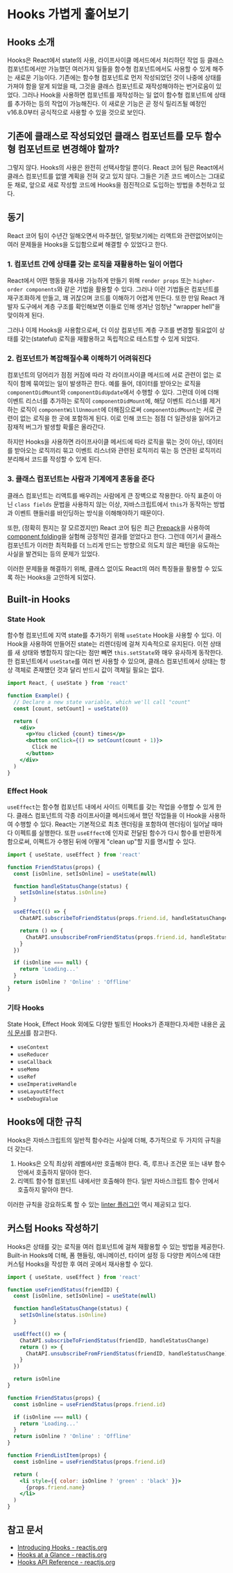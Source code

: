 # Hooks 가볍게 훑어보기

## Hooks 소개

Hooks은 React에서 state의 사용, 라이프사이클 메서드에서 처리하던 작업 등 클래스 컴포넌트에서만 가능했던 여러가지 일들을 함수형 컴포넌트에서도 사용할 수 있게 해주는 새로운 기능이다. 기존에는 함수형 컴포넌트로 먼저 작성되었던 것이 나중에 상태를 가져야 함을 알게 되었을 때, 그것을 클래스 컴포넌트로 재작성해야하는 번거로움이 있었다. 그러나 Hook을 사용하면 컴포넌트를 재작성하는 일 없이 함수형 컴포넌트에 상태를 추가하는 등의 작업이 가능해진다. 이 새로운 기능은 곧 정식 릴리즈될 예정인 v16.8.0부터 공식적으로 사용할 수 있을 것으로 보인다.

## 기존에 클래스로 작성되었던 클래스 컴포넌트를 모두 함수형 컴포넌트로 변경해야 할까?

그렇지 않다. Hooks의 사용은 완전히 선택사항일 뿐이다. React 코어 팀은 React에서 클래스 컴포넌트를 없앨 계획을 전혀 갖고 있지 않다. 그들은 기존 코드 베이스는 그대로 둔 채로, 앞으로 새로 작성할 코드에 Hooks을 점진적으로 도입하는 방법을 추천하고 있다.

## 동기

React 코어 팀이 수년간 일해오면서 마주쳤던, 얼핏보기에는 리액트와 관련없어보이는 여러 문제들을 Hooks을 도입함으로써 해결할 수 있었다고 한다.

### 1. 컴포넌트 간에 상태를 갖는 로직을 재활용하는 일이 어렵다

React에서 어떤 행동을 재사용 가능하게 만들기 위해 `render props` 또는 `higher-order components`와 같은 기법을 활용할 수 있다. 그러나 이런 기법들은 컴포넌트를 재구조화하게 만들고, 꽤 귀찮으며 코드를 이해하기 어렵게 만든다. 또한 만일 React 개발자 도구에서 계층 구조를 확인해보면 이들로 인해 생겨난 엄청난 "wrapper hell"을 맞이하게 된다.

그러나 이제 Hooks을 사용함으로써, 더 이상 컴포넌트 계층 구조를 변경할 필요없이 상태를 갖는(stateful) 로직을 재활용하고 독립적으로 테스트할 수 있게 되었다.

### 2. 컴포넌트가 복잡해질수록 이해하기 어려워진다

컴포넌트의 덩어리가 점점 커짐에 따라 각 라이프사이클 메서드에 서로 관련이 없는 로직이 함께 묶여있는 일이 발생하곤 한다. 예를 들어, 데이터를 받아오는 로직을 `componentDidMount`와 `componentDidUpdate`에서 수행할 수 있다. 그런데 이에 더해 이벤트 리스너를 추가하는 로직이 `componentDidMount`에, 해당 이벤트 리스너를 제거하는 로직이 `componentWillUnmount`에 더해짐으로써 `componentDidMount`는 서로 관련이 없는 로직을 한 곳에 포함하게 된다. 이로 인해 코드는 점점 더 일관성을 잃어가고 잠재적 버그가 발생할 확률은 올라간다.

하지만 Hooks을 사용하면 라이프사이클 메서드에 따라 로직을 묶는 것이 아닌, 데이터를 받아오는 로직끼리 묶고 이벤트 리스너와 관련된 로직끼리 묶는 등 연관된 로직끼리 분리해서 코드를 작성할 수 있게 된다. 

### 3. 클래스 컴포넌트는 사람과 기계에게 혼동을 준다

클래스 컴포넌트는 리액트를 배우려는 사람에게 큰 장벽으로 작용한다. 아직 표준이 아닌 `class fields` 문법을 사용하지 않는 이상, 자바스크립트에서 `this`가 동작하는 방법과 이벤트 핸들러를 바인딩하는 방식을 이해해야하기 때문이다.

또한, (정확히 뭔지는 잘 모르겠지만) React 코어 팀은 최근 [Prepack](https://prepack.io/)을 사용하여 [component folding](https://github.com/facebook/react/issues/7323)을 실험해 긍정적인 결과를 얻었다고 한다. 그런데 여기서 클래스 컴포넌트가 이러한 최적화를 더 느리게 만드는 방향으로 의도치 않은 패턴을 유도하는 사실을 발견되는 등의 문제가 있었다.

이러한 문제들을 해결하기 위해, 클래스 없이도 React의 여러 특징들을 활용할 수 있도록 하는 Hooks을 고안하게 되었다.

## Built-in Hooks

### State Hook

함수형 컴포넌트에 지역 state를 추가하기 위해 `useState` Hook을 사용할 수 있다. 이 Hook을 사용하여 만들어진 state는 리렌더링에 걸쳐 지속적으로 유지된다. 이전 상태를 새 상태와 병합하지 않는다는 점만 빼면 `this.setState`와 매우 유사하게 동작한다. 한 컴포넌트에서 `useState`를 여러 번 사용할 수 있으며, 클래스 컴포넌트에서 상태는 항상 객체로 존재헀던 것과 달리 반드시 값이 객체일 필요는 없다.

```jsx
import React, { useState } from 'react'

function Example() {
  // Declare a new state variable, which we'll call "count"
  const [count, setCount] = useState(0)

  return (
    <div>
      <p>You clicked {count} times</p>
      <button onClick={() => setCount(count + 1)}>
        Click me
      </button>
    </div>
  )
}
```

### Effect Hook

`useEffect`는 함수형 컴포넌트 내에서 사이드 이펙트를 갖는 작업을 수행할 수 있게 한다. 클래스 컴포넌트의 각종 라이프사이클 메서드에서 했던 작업들을 이 Hook을 사용하여 수행할 수 있다. React는 기본적으로 최초 렌더링을 포함하여 렌더링이 일어날 때마다 이펙트를 실행한다. 또한 `useEffect`에 인자로 전달된 함수가 다시 함수를 반환하게 함으로써, 이펙트가 수행된 뒤에 어떻게 "clean up"할 지를 명시할 수 있다.

```jsx
import { useState, useEffect } from 'react'

function FriendStatus(props) {
  const [isOnline, setIsOnline] = useState(null)

  function handleStatusChange(status) {
    setIsOnline(status.isOnline)
  }

  useEffect(() => {
    ChatAPI.subscribeToFriendStatus(props.friend.id, handleStatusChange)

    return () => {
      ChatAPI.unsubscribeFromFriendStatus(props.friend.id, handleStatusChange)
    }
  })

  if (isOnline === null) {
    return 'Loading...'
  }
  return isOnline ? 'Online' : 'Offline'
}
```

### 기타 Hooks

State Hook, Effect Hook 외에도 다양한 빌트인 Hooks가 존재한다.자세한 내용은 [공식 문서](https://reactjs.org/docs/hooks-reference.html)를 참고한다.

* `useContext`
* `useReducer`
* `useCallback`
* `useMemo`
* `useRef`
* `useImperativeHandle`
* `useLayoutEffect`
* `useDebugValue`

## Hooks에 대한 규칙

Hooks은 자바스크립트의 일반적 함수라는 사실에 더해, 추가적으로 두 가지의 규칙을 더 갖는다.

1. Hooks은 오직 최상위 레벨에서만 호출해야 한다. 즉, 루프나 조건문 또는 내부 함수 안에서 호출하지 말아야 한다.
2. 리액트 함수형 컴포넌트 내에서만 호출해야 한다. 일반 자바스크립트 함수 안에서 호출하지 말아야 한다.

이러한 규칙을 강요하도록 할 수 있는 [linter 플러그인](https://www.npmjs.com/package/eslint-plugin-react-hooks) 역시 제공되고 있다.

## 커스텀 Hooks 작성하기

Hooks은 상태를 갖는 로직을 여러 컴포넌트에 걸쳐 재활용할 수 있는 방법을 제공한다. Built-in Hooks에 더해, 폼 핸들링, 애니메이션, 타이머 설정 등 다양한 케이스에 대한 커스텀 Hooks을 작성한 후 여러 곳에서 재사용할 수 있다.

```jsx
import { useState, useEffect } from 'react'

function useFriendStatus(friendID) {
  const [isOnline, setIsOnline] = useState(null)

  function handleStatusChange(status) {
    setIsOnline(status.isOnline)
  }

  useEffect(() => {
    ChatAPI.subscribeToFriendStatus(friendID, handleStatusChange)
    return () => {
      ChatAPI.unsubscribeFromFriendStatus(friendID, handleStatusChange)
    }
  })

  return isOnline
}

function FriendStatus(props) {
  const isOnline = useFriendStatus(props.friend.id)

  if (isOnline === null) {
    return 'Loading...'
  }
  return isOnline ? 'Online' : 'Offline'
}

function FriendListItem(props) {
  const isOnline = useFriendStatus(props.friend.id)

  return (
    <li style={{ color: isOnline ? 'green' : 'black' }}>
      {props.friend.name}
    </li>
  )
}
```

## 참고 문서

* [Introducing Hooks - reactjs.org](https://reactjs.org/docs/hooks-intro.html)
* [Hooks at a Glance - reactjs.org](https://reactjs.org/docs/hooks-overview.html)
* [Hooks API Reference - reactjs.org](https://reactjs.org/docs/hooks-reference.html)
